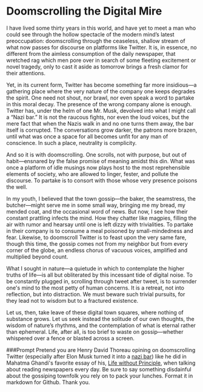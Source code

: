 # Doomscrolling the Digital Mire

I have lived some thirty years in this world, and have yet to meet a man who could see through the hollow spectacle of the modern mind’s latest preoccupation: doomscrolling through the ceaseless, shallow stream of what now passes for discourse on platforms like Twitter. It is, in essence, no different from the aimless consumption of the daily newspaper, that wretched rag which men pore over in search of some fleeting excitement or novel tragedy, only to cast it aside as tomorrow brings a fresh clamor for their attentions.

Yet, in its current form, Twitter has become something far more insidious—a gathering place where the very nature of the company one keeps degrades the spirit. One need not shout, nor brawl, nor even speak a word to partake in this moral decay. The presence of the wrong company alone is enough. Twitter has, under the helm of one Mr. Musk, devolved into what I might call a “Nazi bar.” It is not the raucous fights, nor even the loud voices, but the mere fact that when the Nazis walk in and no one turns them away, the bar itself is corrupted. The conversations grow darker, the patrons more brazen, until what was once a space for all becomes unfit for any man of conscience. In such a place, neutrality is complicity.

And so it is with doomscrolling. One scrolls, not with purpose, but out of habit—ensnared by the false promise of meaning amidst this din. What was once a platform of idle musings now plays host to the most reprehensible elements of society, who are allowed to linger, fester, and pollute the discourse. To partake is to consort with those whose very presence poisons the well.

In my youth, I believed that the town gossip—the baker, the seamstress, the butcher—might serve me in some small way, bringing me my bread, my mended coat, and the occasional word of news. But now, I see how their constant prattling infects the mind. How they chatter like magpies, filling the air with rumor and hearsay until one is left dizzy with trivialities. To partake in their company is to consume a meal poisoned by small-mindedness and fear. Likewise, to doomscroll Twitter is to feast upon the very same fare, though this time, the gossip comes not from my neighbor but from every corner of the globe, an endless chorus of vacuous voices, amplified and multiplied beyond count.

What I sought in nature—a quietude in which to contemplate the higher truths of life—is all but obliterated by this incessant tide of digital noise. To be constantly plugged in, scrolling through tweet after tweet, is to surrender one's mind to the most petty of human concerns. It is a retreat, not into reflection, but into distraction. We must beware such trivial pursuits, for they lead not to wisdom but to a fractured existence.

Let us, then, take leave of these digital town squares, where nothing of substance grows. Let us seek instead the solitude of our own thoughts, the wisdom of nature’s rhythms, and the contemplation of what is eternal rather than ephemeral. Life, after all, is too brief to waste on gossip—whether whispered over a fence or blasted across a screen.


###Prompt
Pretend you are Henry David Thoreau opining on doomscrolling Twitter (especially after Elon Musk turned it into a [nazi bar](https://www.reddit.com/r/TalesFromYourServer/comments/hsiisw/kicking_a_nazi_out_as_soon_as_they_walk_in/)) like he did in Mahatma Ghandi's favorite essay of his, [Life without Principle](https://www.thoreau-online.org/life-without-principle.html), when talking about reading newspapers every day. Be sure to say something disdainful about the gossiping townfolk you rely on to pack your lunches. Format it in markdown for Github. Thank you.